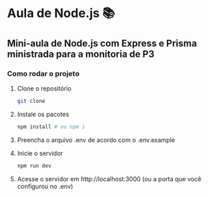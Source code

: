 # Aula de Node.js 📚

## Mini-aula de Node.js com Express e Prisma ministrada para a monitoria de P3

### Como rodar o projeto

1. Clone o repositório
   ```sh
   git clone
    ```

2. Instale os pacotes
    ```sh
    npm install # ou npm i
    ```

3. Preencha o arquivo .env de acordo com o .env.example

4. Inicie o servidor
    ```sh
    npm run dev
    ```

5. Acesse o servidor em http://localhost:3000 (ou a porta que você configurou no .env)


